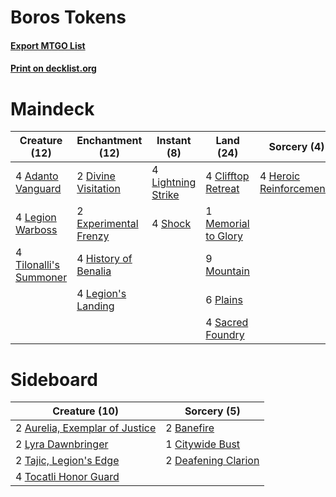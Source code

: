 # Boros Tokens

#### [Export MTGO List](../collection/Boros%20Tokens/Boros%20Tokens.txt)
#### [Print on decklist.org](http://decklist.org/?deckmain=4%09Adanto%20Vanguard%0A4%09Clifftop%20Retreat%0A2%09Divine%20Visitation%0A2%09Experimental%20Frenzy%0A4%09Heroic%20Reinforcements%0A4%09History%20of%20Benalia%0A4%09Legion%20Warboss%0A4%09Legion's%20Landing%0A4%09Lightning%20Strike%0A1%09Memorial%20to%20Glory%0A9%09Mountain%0A6%09Plains%0A4%09Sacred%20Foundry%0A4%09Shock%0A4%09Tilonalli's%20Summoner&deckside=2%09Aurelia,%20Exemplar%20of%20Justice%0A2%09Banefire%0A1%09Citywide%20Bust%0A2%09Deafening%20Clarion%0A2%09Lyra%20Dawnbringer%0A2%09Tajic,%20Legion's%20Edge%0A4%09Tocatli%20Honor%20Guard)
# Maindeck

|                                          Creature (12)                                          |                                        Enchantment (12)                                        |                                         Instant (8)                                         |                                          Land (24)                                           |                                           Sorcery (4)                                            |
|-------------------------------------------------------------------------------------------------|------------------------------------------------------------------------------------------------|---------------------------------------------------------------------------------------------|----------------------------------------------------------------------------------------------|--------------------------------------------------------------------------------------------------|
|4 [Adanto Vanguard](http://gatherer.wizards.com/Pages/Card/Details.aspx?multiverseid=435152)     |2 [Divine Visitation](http://gatherer.wizards.com/Pages/Card/Details.aspx?multiverseid=452760)  |4 [Lightning Strike](http://gatherer.wizards.com/Pages/Card/Details.aspx?multiverseid=435303)|4 [Clifftop Retreat](http://gatherer.wizards.com/Pages/Card/Details.aspx?multiverseid=241980) |4 [Heroic Reinforcements](http://gatherer.wizards.com/Pages/Card/Details.aspx?multiverseid=447353)|
|4 [Legion Warboss](http://gatherer.wizards.com/Pages/Card/Details.aspx?multiverseid=452859)      |2 [Experimental Frenzy](http://gatherer.wizards.com/Pages/Card/Details.aspx?multiverseid=452849)|4 [Shock](http://gatherer.wizards.com/Pages/Card/Details.aspx?multiverseid=386365)           |1 [Memorial to Glory](http://gatherer.wizards.com/Pages/Card/Details.aspx?multiverseid=443132)|                                                                                                  |
|4 [Tilonalli's Summoner](http://gatherer.wizards.com/Pages/Card/Details.aspx?multiverseid=439778)|4 [History of Benalia](http://gatherer.wizards.com/Pages/Card/Details.aspx?multiverseid=442909) |                                                                                             |9 [Mountain](http://gatherer.wizards.com/Pages/Card/Details.aspx?multiverseid=439604)         |                                                                                                  |
|                                                                                                 |4 [Legion's Landing](http://gatherer.wizards.com/Pages/Card/Details.aspx?multiverseid=435173)   |                                                                                             |6 [Plains](http://gatherer.wizards.com/Pages/Card/Details.aspx?multiverseid=439601)           |                                                                                                  |
|                                                                                                 |                                                                                                |                                                                                             |4 [Sacred Foundry](http://gatherer.wizards.com/Pages/Card/Details.aspx?multiverseid=405106)   |                                                                                                  |


# Sideboard

|                                              Creature (10)                                              |                                         Sorcery (5)                                          |
|---------------------------------------------------------------------------------------------------------|----------------------------------------------------------------------------------------------|
|2 [Aurelia, Exemplar of Justice](http://gatherer.wizards.com/Pages/Card/Details.aspx?multiverseid=452903)|2 [Banefire](http://gatherer.wizards.com/Pages/Card/Details.aspx?multiverseid=397676)         |
|2 [Lyra Dawnbringer](http://gatherer.wizards.com/Pages/Card/Details.aspx?multiverseid=442914)            |1 [Citywide Bust](http://gatherer.wizards.com/Pages/Card/Details.aspx?multiverseid=452754)    |
|2 [Tajic, Legion's Edge](http://gatherer.wizards.com/Pages/Card/Details.aspx?multiverseid=452954)        |2 [Deafening Clarion](http://gatherer.wizards.com/Pages/Card/Details.aspx?multiverseid=452915)|
|4 [Tocatli Honor Guard](http://gatherer.wizards.com/Pages/Card/Details.aspx?multiverseid=435194)         |                                                                                              |

